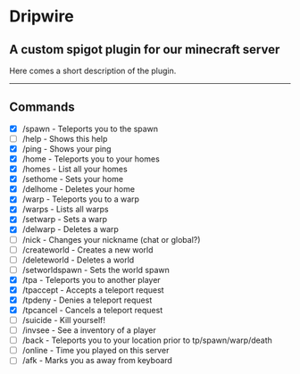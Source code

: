 # Dripwire
## A custom spigot plugin for our minecraft server

Here comes a short description of the plugin.

---

## Commands
- [X] /spawn - Teleports you to the spawn
- [ ] /help - Shows this help
- [X] /ping - Shows your ping
- [X] /home - Teleports you to your homes
- [X] /homes - List all your homes
- [X] /sethome - Sets your home
- [X] /delhome - Deletes your home
- [X] /warp - Teleports you to a warp
- [X] /warps - Lists all warps
- [X] /setwarp - Sets a warp
- [X] /delwarp - Deletes a warp
- [ ] /nick - Changes your nickname (chat or global?)
- [ ] /createworld - Creates a new world
- [ ] /deleteworld - Deletes a world
- [ ] /setworldspawn - Sets the world spawn
- [X] /tpa - Teleports you to another player
- [X] /tpaccept - Accepts a teleport request
- [X] /tpdeny - Denies a teleport request
- [X] /tpcancel - Cancels a teleport request
- [ ] /suicide - Kill yourself!
- [ ] /invsee - See a inventory of a player
- [ ] /back - Teleports you to your location prior to tp/spawn/warp/death
- [ ] /online - Time you played on this server
- [ ] /afk - Marks you as away from keyboard
